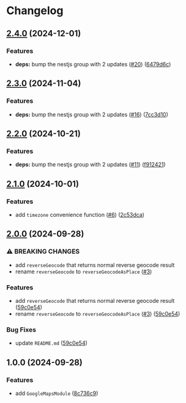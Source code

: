 # Changelog

## [2.4.0](https://github.com/emackie-eddaic/nestjs-google-maps/compare/v2.3.0...v2.4.0) (2024-12-01)


### Features

* **deps:** bump the nestjs group with 2 updates ([#20](https://github.com/emackie-eddaic/nestjs-google-maps/issues/20)) ([6479d6c](https://github.com/emackie-eddaic/nestjs-google-maps/commit/6479d6c7ef46b3f769c4987cb0d19440d670175d))

## [2.3.0](https://github.com/emackie-eddaic/nestjs-google-maps/compare/v2.2.0...v2.3.0) (2024-11-04)


### Features

* **deps:** bump the nestjs group with 2 updates ([#16](https://github.com/emackie-eddaic/nestjs-google-maps/issues/16)) ([7cc3d10](https://github.com/emackie-eddaic/nestjs-google-maps/commit/7cc3d103af121c0aefed562dfcdde5f7462eae1f))

## [2.2.0](https://github.com/emackie-eddaic/nestjs-google-maps/compare/v2.1.0...v2.2.0) (2024-10-21)


### Features

* **deps:** bump the nestjs group with 2 updates ([#11](https://github.com/emackie-eddaic/nestjs-google-maps/issues/11)) ([f912421](https://github.com/emackie-eddaic/nestjs-google-maps/commit/f9124218f328cb27d2e580db98debf1c500f0d78))

## [2.1.0](https://github.com/emackie-eddaic/nestjs-google-maps/compare/v2.0.0...v2.1.0) (2024-10-01)


### Features

* add `timezone` convenience function ([#6](https://github.com/emackie-eddaic/nestjs-google-maps/issues/6)) ([2c53dca](https://github.com/emackie-eddaic/nestjs-google-maps/commit/2c53dca769973a58a682c86159df0ffa957ed8e4))

## [2.0.0](https://github.com/emackie-eddaic/nestjs-google-maps/compare/v1.0.0...v2.0.0) (2024-09-28)


### ⚠ BREAKING CHANGES

* add `reverseGeocode` that returns normal reverse geocode result
* rename `reverseGeocode` to `reverseGeocodeAsPlace` ([#3](https://github.com/emackie-eddaic/nestjs-google-maps/issues/3))

### Features

* add `reverseGeocode` that returns normal reverse geocode result ([59c0e54](https://github.com/emackie-eddaic/nestjs-google-maps/commit/59c0e540b46a17d4b698def6563bdaee52610cf2))
* rename `reverseGeocode` to `reverseGeocodeAsPlace` ([#3](https://github.com/emackie-eddaic/nestjs-google-maps/issues/3)) ([59c0e54](https://github.com/emackie-eddaic/nestjs-google-maps/commit/59c0e540b46a17d4b698def6563bdaee52610cf2))


### Bug Fixes

* update `README.md` ([59c0e54](https://github.com/emackie-eddaic/nestjs-google-maps/commit/59c0e540b46a17d4b698def6563bdaee52610cf2))

## 1.0.0 (2024-09-28)


### Features

* add `GoogleMapsModule` ([8c736c9](https://github.com/emackie-eddaic/nestjs-google-maps/commit/8c736c964f2a7d1501ad79af5367ab4b1767c3f6))
